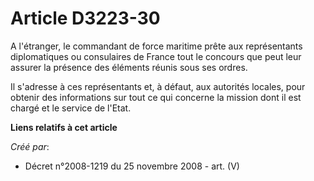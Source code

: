 # Article D3223-30

A l'étranger, le commandant de force maritime prête aux représentants diplomatiques ou consulaires de France tout le concours
que peut leur assurer la présence des éléments réunis sous ses ordres.

Il s'adresse à ces représentants et, à défaut, aux autorités locales, pour obtenir des informations sur tout ce qui concerne
la mission dont il est chargé et le service de l'Etat.

**Liens relatifs à cet article**

_Créé par_:

  - Décret n°2008-1219 du 25 novembre 2008 - art. (V)
